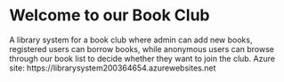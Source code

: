 # Welcome to our Book Club
<p>
        A library system for a book club where admin can add new
        books, registered users can borrow books, while anonymous
        users can browse through our book list to decide whether
        they want to join the club.
        Azure site: https://librarysystem200364654.azurewebsites.net
    </p>